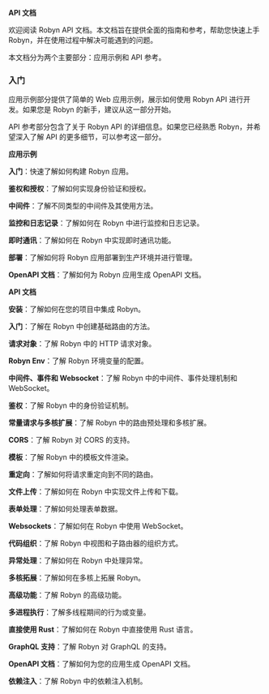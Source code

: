 **API 文档**

欢迎阅读 Robyn API 文档。本文档旨在提供全面的指南和参考，帮助您快速上手 Robyn，并在使用过程中解决可能遇到的问题。

本文档分为两个主要部分：应用示例和 API 参考。

### 入门

应用示例部分提供了简单的 Web 应用示例，展示如何使用 Robyn API 进行开发。如果您是 Robyn 的新手，建议从这一部分开始。

API 参考部分包含了关于 Robyn API 的详细信息。如果您已经熟悉 Robyn，并希望深入了解 API 的更多细节，可以参考这一部分。

**应用示例**

**入门**：快速了解如何构建 Robyn 应用。

**鉴权和授权**：了解如何实现身份验证和授权。

**中间件**：了解不同类型的中间件及其使用方法。

**监控和日志记录**：了解如何在 Robyn 中进行监控和日志记录。

**即时通讯**：了解如何在 Robyn 中实现即时通讯功能。

**部署**：了解如何将 Robyn 应用部署到生产环境并进行管理。

**OpenAPI 文档**：了解如何为 Robyn 应用生成 OpenAPI 文档。

**API 文档**

**安装**：了解如何在您的项目中集成 Robyn。

**入门**：了解在 Robyn 中创建基础路由的方法。

**请求对象**：了解 Robyn 中的 HTTP 请求对象。

**Robyn Env**：了解 Robyn 环境变量的配置。

**中间件、事件和 Websocket**：了解 Robyn 中的中间件、事件处理机制和 WebSocket。

**鉴权**：了解 Robyn 中的身份验证机制。

**常量请求与多核扩展**：了解 Robyn 中的路由预处理和多核扩展。

**CORS**：了解 Robyn 对 CORS 的支持。

**模板**：了解 Robyn 中的模板文件渲染。

**重定向**：了解如何将请求重定向到不同的路由。

**文件上传**：了解如何在 Robyn 中实现文件上传和下载。

**表单处理**：了解如何处理表单数据。

**Websockets**：了解如何在 Robyn 中使用 WebSocket。

**代码组织**：了解 Robyn 中视图和子路由器的组织方式。

**异常处理**：了解如何在 Robyn 中处理异常。

**多核拓展**：了解如何在多核上拓展 Robyn。

**高级功能**：了解 Robyn 的高级功能。

**多进程执行**：了解多线程期间的行为或变量。

**直接使用 Rust**：了解如何在 Robyn 中直接使用 Rust 语言。

**GraphQL 支持**：了解 Robyn 对 GraphQL 的支持。

**OpenAPI 文档**：了解如何为您的应用生成 OpenAPI 文档。

**依赖注入**：了解 Robyn 中的依赖注入机制。
